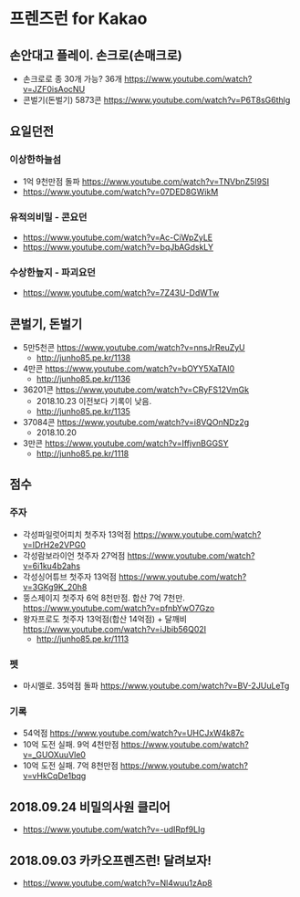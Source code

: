 # 프렌즈런 for Kakao

## 손안대고 플레이. 손크로(손매크로)
* 손크로로 종 30개 가능? 36개 https://www.youtube.com/watch?v=JZF0isAocNU
* 콘벌기(돈벌기) 5873콘 https://www.youtube.com/watch?v=P6T8sG6thlg

## 요일던전
### 이상한하늘섬
* 1억 9천만점 돌파 https://www.youtube.com/watch?v=TNVbnZ5I9SI
* https://www.youtube.com/watch?v=07DED8GWikM

### 유적의비밀 - 콘요던
* https://www.youtube.com/watch?v=Ac-CiWpZyLE
* https://www.youtube.com/watch?v=bqJbAGdskLY

### 수상한늪지 - 파괴요던
* https://www.youtube.com/watch?v=7Z43U-DdWTw

## 콘벌기, 돈벌기
* 5만5천콘 https://www.youtube.com/watch?v=nnsJrReuZyU
  * http://junho85.pe.kr/1138
* 4만콘 https://www.youtube.com/watch?v=bOYY5XaTAI0
  * http://junho85.pe.kr/1136
* 36201콘 https://www.youtube.com/watch?v=CRyFS12VmGk
  * 2018.10.23 이전보다 기록이 낮음.
  * http://junho85.pe.kr/1135
* 37084콘 https://www.youtube.com/watch?v=i8VQOnNDz2g
  * 2018.10.20
* 3만콘 https://www.youtube.com/watch?v=IffjvnBGGSY
  * http://junho85.pe.kr/1118

## 점수
### 주자
* 각성파일럿어피치 첫주자 13억점 https://www.youtube.com/watch?v=IDrH2e2VPG0
* 각성람보라이언 첫주자 27억점 https://www.youtube.com/watch?v=6i1ku4b2ahs
* 각성싱어튜브 첫주자 13억점 https://www.youtube.com/watch?v=3GKg9K_20h8
* 뚱스제이지 첫주자 6억 8천만점. 합산 7억 7천만. https://www.youtube.com/watch?v=pfnbYwO7Gzo
* 왕자프로도 첫주자 13억점(합산 14억점) + 달깨비 https://www.youtube.com/watch?v=iJbib56Q02I
  * http://junho85.pe.kr/1113

### 펫
* 마시멜로. 35억점 돌파 https://www.youtube.com/watch?v=BV-2JUuLeTg

### 기록
* 54억점 https://www.youtube.com/watch?v=UHCJxW4k87c
* 10억 도전 실패. 9억 4천만점 https://www.youtube.com/watch?v=_GUOXuuVle0
* 10억 도전 실패. 7억 8천만점 https://www.youtube.com/watch?v=vHkCqDe1bqg

## 2018.09.24 비밀의사원 클리어
* https://www.youtube.com/watch?v=-udIRpf9LIg

## 2018.09.03 카카오프렌즈런! 달려보자!
* https://www.youtube.com/watch?v=Nl4wuu1zAp8
